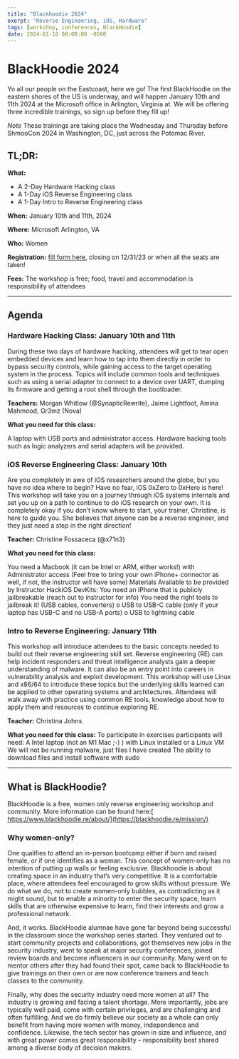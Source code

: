 ```yaml
---
title: "Blackhoodie 2024"
exerpt: "Reverse Engineering, iOS, Hardware"
tags: [workshop, conferences, BlackHoodie]
date: 2024-01-10 00:00:00 -0500
---
```


# **BlackHoodie 2024**

Yo all our people on the Eastcoast, here we go! The first BlackHoodie on the eastern shores of the US is underway, and will happen January 10th and 11th 2024 at the Microsoft office in Arlington, Virginia at.  We will be offering three incredible trainings, so sign up before they fill up!

*Note* These trainings are taking place the Wednesday and Thursday before ShmooCon 2024 in Washington, DC, just across the Potomac  River.


## **TL;DR:**

**What:** 
- A 2-Day Hardware Hacking class
- A 1-Day iOS Reverse Engineering class
- A 1-Day Intro to Reverse Engineering class


**When:** January 10th and 11th, 2024

**Where:** Microsoft Arlington, VA

**Who:** Women

**Registration:** [fill form here](https://docs.google.com/forms/d/e/1FAIpQLSeKLQtOs4dmGQh4rSV9bFY_x4Xs6y4tzIgoAVuKRj33MWkEDg/viewform?usp=sf_link), closing on 12/31/23 or when all the seats are taken!

**Fees:** The workshop is free; food, travel and accommodation is responsibility of attendees


---


## **Agenda**


### **Hardware Hacking Class: January 10th and 11th**

During these two days of hardware hacking, attendees will get to tear open embedded devices and learn how to tap into them directly in order to bypass security controls, while gaining access to the target operating system in the process. Topics will include common tools and techniques such as using a serial adapter to connect to a device over UART, dumping its firmware and getting a root shell through the bootloader.


**Teachers:** 
Morgan Whitlow (@SynapticRewrite), Jaime Lightfoot, Amina Mahmood, Gr3mz (Nova)

**What you need for this class:** 

A laptop with USB ports and administrator access. Hardware hacking tools such as logic analyzers and serial adapters will be provided.




### **iOS Reverse Engineering Class: January 10th**

Are you completely in awe of iOS researchers around the globe, but you have no idea where to begin? Have no fear, iOS 0xZero to 0xHero is here! This  workshop will take you on a journey through iOS systems internals and set you up on a path to continue to do iOS research on your own. It is completely okay if you don’t know where to start, your trainer, Christine, is here to guide you. She believes that anyone can be a reverse engineer, and they just need a step in the right direction!

**Teacher:** 
Christine Fossaceca (@x71n3)



**What you need for this class:** 

 You need a Macbook (it can be Intel or ARM, either works!) with Administrator access
(Feel free to bring your own iPhone+ connector as well, if not, the instructor will have some) 
Materials Available to be provided by Instructor HackiOS DevKits:
You need an iPhone that is publicly jailbreakable (reach out to instructor for info)
You need the right tools to jailbreak it! (USB cables, converters)
o USB to USB-C cable (only if your laptop has USB-C and no USB-A ports) o USB to lightning cable


### **Intro to Reverse Engineering: January 11th**
This workshop will introduce attendees to the basic concepts needed to build out their reverse engineering skill set. Reverse engineering (RE) can help incident responders and threat intelligence analysts gain a deeper understanding of malware. It can also be an entry point into careers in vulnerability analysis and exploit development. This workshop will use Linux and x86/64 to introduce these topics but the underlying skills learned can be applied to other operating systems and architectures. Attendees will walk away with practice using common RE tools, knowledge about how to apply them and resources to continue exploring RE.

**Teacher:** 
Christina Johns 

**What you need for this class:** 
To participate in exercises participants will need:
A Intel laptop (not an M1 Mac ;-) ) with Linux installed or a Linux VM 
We will not be running malware, just files I have created
The ability to download files and install software with sudo





---


## **What is BlackHoodie?**

BlackHoodie is a free, women only reverse engineering workshop and community. More information can be found here:[ https://www.blackhoodie.re/about/](https://blackhoodie.re/mission/)


### **Why women-only?**

One qualifies to attend an in-person bootcamp either if born and raised female, or if one identifies as a woman. This concept of women-only has no intention of putting up walls or feeling exclusive. Blackhoodie is about creating space in an industry that’s very competitive. It is a comfortable place, where attendees feel encouraged to grow skills without pressure. We do what we do, not to create women-only bubbles, as contradicting as it might sound, but to enable a minority to enter the security space, learn skills that are otherwise expensive to learn, find their interests and grow a professional network.

And, it works. BlackHoodie alumnae have gone far beyond being successful in the classroom since the workshop series started. They ventured out to start community projects and collaborations, got themselves new jobs in the security industry, went to speak at major security conferences, joined review boards and become influencers in our community. Many went on to mentor others after they had found their spot, came back to BlackHoodie to give trainings on their own or are now conference trainers and teach classes to the community.

Finally, why does the security industry need more women at all? The industry is growing and facing a talent shortage. More importantly, jobs are typically well paid, come with certain privileges, and are challenging and often fulfilling. And we do firmly believe our society as a whole can only benefit from having more women with money, independence and confidence. Likewise, the tech sector has grown in size and influence, and with great power comes great responsibility – responsibility best shared among a diverse body of decision makers.